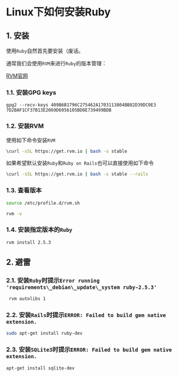 # Linux下如何安装Ruby

## 1. 安装

使用`Ruby`自然首先要安装（废话。

通常我们会使用`RVM`来进行`Ruby`的版本管理：

[RVM官网]([http://rvm.io/](http://rvm.io/))

### 1.1. 安装GPG keys
~~~shell
gpg2 --recv-keys 409B6B1796C275462A1703113804BB82D39DC0E3 7D2BAF1CF37B13E2069D6956105BD0E739499BDB
~~~

### 1.2. 安装RVM
使用如下命令安装`RVM`
~~~bash
\curl -sSL https://get.rvm.io | bash -s stable
~~~
如果希望默认安装`Ruby`和`Ruby on Rails`也可以直接使用如下命令
~~~bash
\curl -sSL https://get.rvm.io | bash -s stable --rails
~~~

### 1.3. 查看版本
~~~bash
source /etc/profile.d/rvm.sh

rvm -v
~~~

### 1.4.  安装指定版本的`Ruby`
~~~bash
rvm install 2.5.3
~~~

## 2. 避雷

### 2.1. 安装`Ruby`时提示`Error running 'requirements\_debian\_update\_system ruby-2.5.3'`
~~~bash
 rvm autolibs 1
~~~

### 2.2. 安装`Rails`时提示`ERROR: Failed to build gem native extension.`
~~~bash
sudo apt-get install ruby-dev
~~~

### 2.3. 安装`SQLite3`时提示`ERROR: Failed to build gem native extension.`
~~~bash
apt-get install sqlite-dev
~~~



